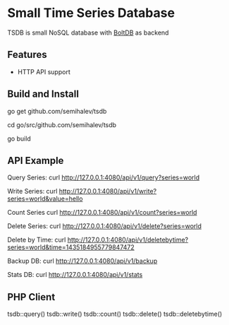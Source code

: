 # Small Time Series Database

TSDB is small NoSQL database with [BoltDB](https://github.com/boltdb/bolt) as backend

## Features
+ HTTP API support

## Build and Install
go get github.com/semihalev/tsdb

cd go/src/github.com/semihalev/tsdb

go build

## API Example

Query Series:
curl http://127.0.0.1:4080/api/v1/query?series=world

Write Series:
curl http://127.0.0.1:4080/api/v1/write?series=world&value=hello

Count Series
curl http://127.0.0.1:4080/api/v1/count?series=world

Delete Series:
curl http://127.0.0.1:4080/api/v1/delete?series=world

Delete by Time:
curl http://127.0.0.1:4080/api/v1/deletebytime?series=world&time=1435184955779847472

Backup DB:
curl http://127.0.0.1:4080/api/v1/backup

Stats DB:
curl http://127.0.0.1:4080/api/v1/stats

## PHP Client

tsdb::query()
tsdb::write()
tsdb::count()
tsdb::delete()
tsdb::deletebytime()

